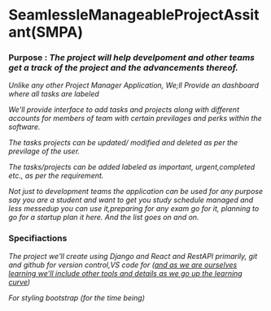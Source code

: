 # SeamlessleManageableProjectAssitant(SMPA)

### **Purpose :** *The project will help develpoment and other teams get a track of the project and the advancements thereof.*

*Unlike any other Project Manager Application, We;ll Provide an dashboard where all tasks are labeled*

*We'll provide interface to add tasks and projects along with different accounts for members of team with certain previlages and perks within the software.*

*The tasks projects can be updated/ modified and deleted as per the previlage of the user.*

*The tasks/projects can be added labeled as important, urgent,completed etc., as per the requirement.*

*Not just to development teams the application can be used for any purpose say you are a student and want to get  you study schedule managed and less messedup you can use it,preparing for any exam go for it, planning to go for a startup plan it here. And the list goes on and on.*


### **Specifiactions**

*The project we'll create using Django and React and RestAPI primarily, git and github for version control,VS code for (<u>and as we are ourselves learning we'll include other tools and details as we go up the learning curve</u>)*

*For styling bootstrap (for the time being)*
##
